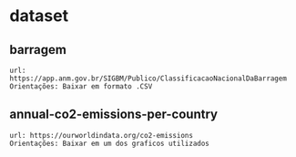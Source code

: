 # dataset


## barragem

    url: https://app.anm.gov.br/SIGBM/Publico/ClassificacaoNacionalDaBarragem
    Orientações: Baixar em formato .CSV

## annual-co2-emissions-per-country

    url: https://ourworldindata.org/co2-emissions
    Orientações: Baixar em um dos graficos utilizados
